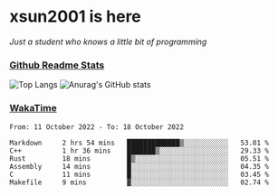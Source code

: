 # xsun2001 is here

*Just a student who knows a little bit of programming*

### [Github Readme Stats](https://github.com/anuraghazra/github-readme-stats)

![Top Langs](https://github-readme-stats.vercel.app/api/top-langs/?username=xsun2001&layout=compact&theme=radical) ![Anurag's GitHub stats](https://github-readme-stats.vercel.app/api?username=xsun2001&show_icons=true&theme=radical)

### [WakaTime](https://wakatime.com)

<!--START_SECTION:waka-->

```text
From: 11 October 2022 - To: 18 October 2022

Markdown     2 hrs 54 mins   █████████████▒░░░░░░░░░░░   53.01 %
C++          1 hr 36 mins    ███████▒░░░░░░░░░░░░░░░░░   29.33 %
Rust         18 mins         █▒░░░░░░░░░░░░░░░░░░░░░░░   05.51 %
Assembly     14 mins         █░░░░░░░░░░░░░░░░░░░░░░░░   04.35 %
C            11 mins         █░░░░░░░░░░░░░░░░░░░░░░░░   03.45 %
Makefile     9 mins          ▓░░░░░░░░░░░░░░░░░░░░░░░░   02.74 %
```

<!--END_SECTION:waka-->
